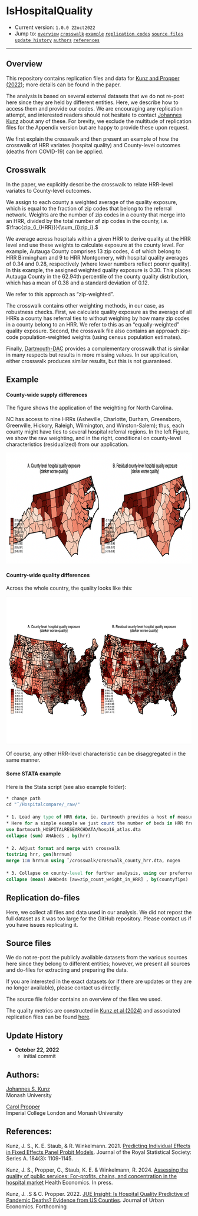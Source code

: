 # IsHospitalQuality
 
- Current version: `1.0.0 22oct2022`
- Jump to: [`overview`](#overview) [`crosswalk`](#crosswalk) [`example`](#example) [`replication codes`](#replication-codes)  [`source files`](#source-files)  [`update history`](#update-history) [`authors`](#authors) [`references`](#references)

-----------

## Overview 

This repository contains replication files and data for [Kunz and Propper (2022)](https://www.sciencedirect.com/science/article/pii/S0094119022000493); more details can be found in the paper. 

The analysis is based on several external datasets that we do not re-post here since they are held by different entities. Here, we describe how to access them and provide our codes. We are encouraging any replication attempt, and interested readers should not hesitate to contact [Johannes Kunz](mailto:johannes.kunz@monash.edu) about any of these. For brevity, we exclude the multitude of replication files for the Appendix version but are happy to provide these upon request. 

We first explain the crosswalk and then present an example of how the crosswalk of HRR variates (hospital quality) and County-level outcomes (deaths from COVID-19) can be applied. 


## Crosswalk

In the paper, we explicitly describe the crosswalk to relate HRR-level variates to County-level outcomes. 

We assign to each county a weighted average of the quality exposure, which is equal to the fraction of zip codes that belong to the referral network. Weights are the number of zip codes in a county that merge into an HRR, divided by the total number of zip codes in the county, i.e.
$\frac{zip_{i_{HRR}}}{\sum_{i}zip_i}.$

We average across hospitals within a given HRR to derive quality at the HRR level and use these weights to calculate exposure at the county level. For example, Autauga County comprises 13 zip codes, 4 of which belong to HRR Birmingham and 9 to HRR Montgomery, with hospital quality averages of 0.34 and 0.28, respectively (where lower numbers reflect poorer quality). In this example, the assigned weighted quality exposure is 0.30. This places Autauga County in the 62.94th percentile of the county quality distribution, which has a mean of 0.38 and a standard deviation of 0.12. 

We refer to this approach as “zip-weighted”. 

The crosswalk contains other weighting methods, in our case, as robustness checks. First, we calculate quality exposure as the average of all HRRs a county has referral ties to without weighing by how many zip codes in a county belong to an HRR. We refer to this as an “equally-weighted” quality exposure. Second, the crosswalk file also contains an approach zip-code population-weighted weights (using census population estimates). 

Finally, [Dartmouth-DAC](https://github.com/Dartmouth-DAC/covid-19-hrr-mapping) provides a complementary crosswalk that is similar in many respects but results in more missing values. In our application, either crosswalk produces similar results, but this is not guaranteed. 


## Example

#### County-wide supply differences 

The figure shows the application of the weighting for North Carolina. 

NC has access to nine HRRs (Asheville, Charlotte, Durham, Greensboro, Greenville, Hickory, Raleigh, Wilmington, and Winston-Salem); thus, each county might have ties to several hospital referral regions. In the left Figure, we show the raw weighting, and in the right, conditional on county-level characteristics (residualized) from our application. 

<img src="./_example/exampleNC.png" height="300">

#### Country-wide quality differences 

Across the whole country, the quality looks like this: 

<img src="./_example/e1_fig_map.png" height="400">

Of course, any other HRR-level characteristic can be disaggregated in the same manner. 

#### Some STATA example 

Here is the Stata script (see also example folder):

```stata
* change path 
cd "˜/Hospitalcompare/_raw/"

* 1. Load any type of HRR data, ie. Dartmouth provides a host of measures (in our application we use individual hospital quality aggregated to the HRR-level)
* Here for a simple example we just count the number of beds in HRR from AHA (see _sourcefiles for the source of data)
use Dartmouth_HOSPITALRESEARCHDATA/hosp16_atlas.dta
collapse (sum) AHAbeds , by(hrr)

* 2. Adjust format and merge with crosswalk 
tostring hrr, gen(hrrnum)
merge 1:m hrrnum using ˜/crosswalk/crosswalk_county_hrr.dta, nogen

* 3. Collapse on county-level for further analysis, using our preferred weights, others are provided
collapse (mean) AHAbeds [aw=zip_count_weight_in_HRR] , by(countyfips)
```

## Replication do-files 

Here, we collect all files and data used in our analysis. We did not repost the full dataset as it was too large for the GitHub repository. Please contact us if you have issues replicating it. 

## Source files  

We do not re-post the publicly available datasets from the various sources here since they belong to different entities; however, we present all sources and do-files for extracting and preparing the data. 

If you are interested in the exact datasets (or if there are updates or they are no longer available), please contact us directly. 

The source file folder contains an overview of the files we used. 

The quality metrics are constructed in [Kunz et al (2024)](https://onlinelibrary.wiley.com/doi/10.1002/hec.4861) and associated replication files can be found [here](https://github.com/JohannesSKunz/AssessingQualityofPublicServices).


## Update History
* **October 22, 2022**
  - initial commit
  

## Authors:

[Johannes S. Kunz](https://sites.google.com/site/johannesskunz/)
<br>Monash University 

[Carol Propper](https://www.imperial.ac.uk/people/c.propper)
<br>Imperial College London and Monash University 

## References: 

Kunz, J. S., K. E. Staub, & R. Winkelmann. 2021. [Predicting Individual Effects in Fixed Effects Panel Probit Models](http://doi.org/10.1111/rssa.12722). Journal of the Royal Statistical Society: Series A. 184(3): 1109-1145.

Kunz, J. S., Propper, C., Staub, K. E. & Winkelmann, R. 2024. [Assessing the quality of public services: For-profits, chains, and concentration in the hospital market](https://onlinelibrary.wiley.com/doi/10.1002/hec.4861) Health Economics. In press.

Kunz, J. .S & C. Propper. 2022. [JUE Insight: Is Hospital Quality Predictive of Pandemic Deaths? Evidence from US Counties](https://www.sciencedirect.com/science/article/pii/S0094119022000493). Journal of Urban Economics. Forthcoming 




